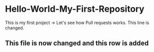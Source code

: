 # Hello-World-My-First-Repository
This is my first project → Let's see how Pull requests works. This line is changed.

## This file is now changed and this row is added
